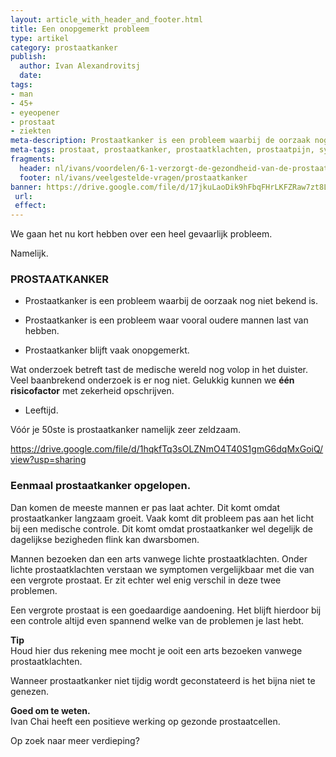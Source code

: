 ```yaml
---
layout: article_with_header_and_footer.html
title: Een onopgemerkt probleem
type: artikel
category: prostaatkanker
publish:
  author: Ivan Alexandrovitsj
  date:
tags:
- man
- 45+
- eyeopener
- prostaat
- ziekten
meta-description: Prostaatkanker is een probleem waarbij de oorzaak nog niet bekend is. We kunnen echter één risicofactor met zekerheid vaststellen. Benieuwd naar de inzichten?
meta-tags: prostaat, prostaatkanker, prostaatklachten, prostaatpijn, symtomen prostaat kanker, psa
fragments:
  header: nl/ivans/voordelen/6-1-verzorgt-de-gezondheid-van-de-prostaat
  footer: nl/ivans/veelgestelde-vragen/prostaatkanker
banner: https://drive.google.com/file/d/17jkuLaoDik9hFbqFHrLKFZRaw7zt8LyB/view?usp=sharing
 url: 
 effect: 
---
```

We gaan het nu kort hebben over een heel gevaarlijk probleem. 

Namelijk.

### PROSTAATKANKER

* Prostaatkanker is een probleem waarbij de oorzaak nog niet bekend is. 

* Prostaatkanker is een probleem waar vooral oudere mannen last van hebben. 

* Prostaatkanker blijft vaak onopgemerkt. 

Wat onderzoek betreft tast de medische wereld nog volop in het duister. Veel baanbrekend onderzoek is er nog niet. Gelukkig kunnen we **één risicofactor** met zekerheid opschrijven.

* Leeftijd. 

Vóór je 50ste is prostaatkanker namelijk zeer zeldzaam. 

https://drive.google.com/file/d/1hqkfTq3sOLZNmO4T40S1gmG6dqMxGoiQ/view?usp=sharing

### Eenmaal prostaatkanker opgelopen.

Dan komen de meeste mannen er pas laat achter. Dit komt omdat prostaatkanker langzaam groeit. Vaak komt dit probleem pas aan het licht bij een medische controle. Dit komt omdat prostaatkanker wel degelijk de dagelijkse bezigheden flink kan dwarsbomen. 

Mannen bezoeken dan een arts vanwege lichte prostaatklachten. Onder lichte prostaatklachten verstaan we symptomen vergelijkbaar met die van een vergrote prostaat. Er zit echter wel enig verschil in deze twee problemen. 

Een vergrote prostaat is een goedaardige aandoening. Het blijft hierdoor bij een controle altijd even spannend welke van de problemen je last hebt. 

**Tip** <br>
Houd hier dus rekening mee mocht je ooit een arts bezoeken vanwege prostaatklachten. 

Wanneer prostaatkanker niet tijdig wordt geconstateerd is het bijna niet te genezen. 

**Goed om te weten.** <br>
Ivan Chai heeft een positieve werking op gezonde prostaatcellen.

Op zoek naar meer verdieping? 
